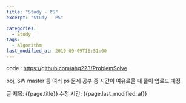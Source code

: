 ```yaml
---
title: "Study - PS"
excerpt: "Study - PS"

categories:
  - Study
tags:
  - Algorithm
last_modified_at: 2019-09-09T16:51:00
---
```


code : https://github.com/ahg223/ProblemSolve

boj, SW master 등 여러 ps 문제 공부 중
시간이 여유로울 때 풀이 업로드 예정

글 제목: {{page.title}}
수정 시간: {{page.last_modified_at}}
